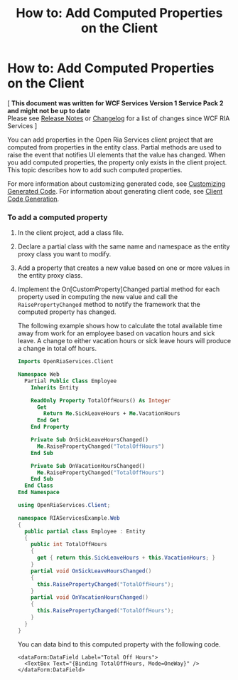 ﻿---
title: 'How to: Add Computed Properties on the Client'
TOCTitle: 'How to: Add Computed Properties on the Client'
ms:assetid: 0525594b-f82f-4c34-8339-cd99f40c6854
ms:mtpsurl: https://msdn.microsoft.com/en-us/library/Ee707331(v=VS.91)
ms:contentKeyID: 27195640
ms.date: 08/19/2013
mtps_version: v=VS.91
dev_langs:
- vb
- csharp
---

# How to: Add Computed Properties on the Client

\[ **This document was written for WCF Services Version 1 Service Pack 2 and might not be up to date** <br />
Please see [Release Notes](https://github.com/OpenRIAServices/OpenRiaServices/releases) or [Changelog](https://github.com/OpenRIAServices/OpenRiaServices/blob/main/Changelog.md) for a list of changes since WCF RIA Services \]

You can add properties in the Open Ria Services client project that are computed from properties in the entity class. Partial methods are used to raise the event that notifies UI elements that the value has changed. When you add computed properties, the property only exists in the client project. This topic describes how to add such computed properties.

For more information about customizing generated code, see [Customizing Generated Code](./ee707345). For information about generating client code, see [Client Code Generation](./ee707359).

### To add a computed property

1.  In the client project, add a class file.

2.  Declare a partial class with the same name and namespace as the entity proxy class you want to modify.

3.  Add a property that creates a new value based on one or more values in the entity proxy class.

4.  Implement the On\[CustomProperty\]Changed partial method for each property used in computing the new value and call the `RaisePropertyChanged` method to notify the framework that the computed property has changed.
    
    The following example shows how to calculate the total available time away from work for an employee based on vacation hours and sick leave. A change to either vacation hours or sick leave hours will produce a change in total off hours.
    
    ``` vb
    Imports OpenRiaServices.Client
    
    Namespace Web
      Partial Public Class Employee
        Inherits Entity
    
        ReadOnly Property TotalOffHours() As Integer
          Get
            Return Me.SickLeaveHours + Me.VacationHours
          End Get
        End Property
    
        Private Sub OnSickLeaveHoursChanged()
          Me.RaisePropertyChanged("TotalOffHours")
        End Sub
    
        Private Sub OnVacationHoursChanged()
          Me.RaisePropertyChanged("TotalOffHours")
        End Sub
      End Class
    End Namespace
    ```
    
    ``` csharp
    using OpenRiaServices.Client;
    
    namespace RIAServicesExample.Web
    {
      public partial class Employee : Entity
      { 
        public int TotalOffHours 
        { 
          get { return this.SickLeaveHours + this.VacationHours; } 
        } 
        partial void OnSickLeaveHoursChanged() 
        { 
          this.RaisePropertyChanged("TotalOffHours"); 
        } 
        partial void OnVacationHoursChanged() 
        { 
          this.RaisePropertyChanged("TotalOffHours"); 
        } 
      }
    }
    ```
    
    You can data bind to this computed property with the following code.
    
        <dataForm:DataField Label="Total Off Hours"> 
          <TextBox Text="{Binding TotalOffHours, Mode=OneWay}" />
        </dataForm:DataField>

